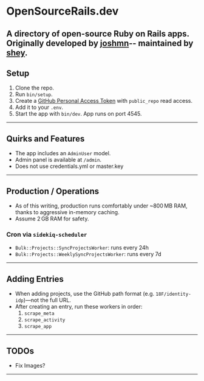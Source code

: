 # OpenSourceRails.dev

A directory of open-source Ruby on Rails apps.
Originally developed by [joshmn](/joshmn)-- maintained by [shey](/shey).
---

## Setup

1. Clone the repo.
2. Run `bin/setup`.
3. Create a [GitHub Personal Access Token](https://github.com/settings/tokens) with `public_repo` read access.
4. Add it to your `.env`.
5. Start the app with `bin/dev`. App runs on port 4545.

---

## Quirks and Features

- The app includes an `AdminUser` model.
- Admin panel is available at `/admin`.
- Does not use credentials.yml or master.key

---

## Production / Operations

- As of this writing, production runs comfortably under ~800 MB RAM, thanks to aggressive in-memory caching.
- Assume 2 GB RAM for safety.

### Cron via `sidekiq-scheduler`

- `Bulk::Projects::SyncProjectsWorker`: runs every 24h
- `Bulk::Projects::WeeklySyncProjectsWorker`: runs every 7d

---

## Adding Entries

- When adding projects, use the GitHub path format (e.g. `18F/identity-idp`)—not the full URL.
- After creating an entry, run these workers in order:
  1. `scrape_meta`
  2. `scrape_activity`
  3. `scrape_app`

---

## TODOs

- Fix Images?

---
